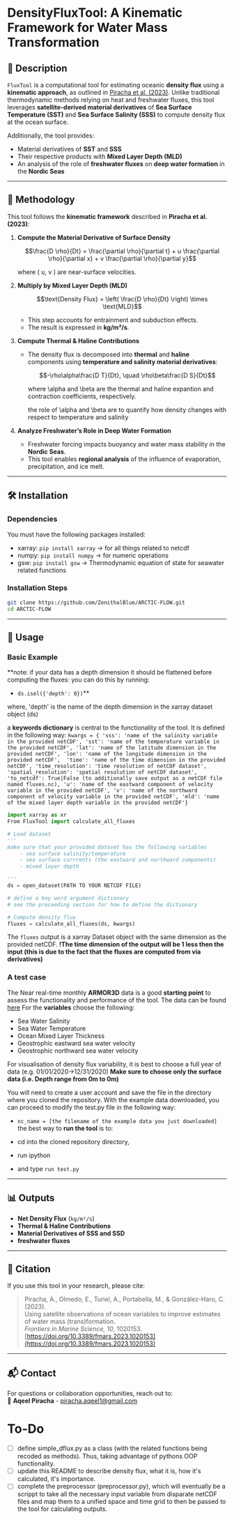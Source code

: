 # **DensityFluxTool: A Kinematic Framework for Water Mass Transformation**

## **📌 Description**  
`FluxTool` is a computational tool for estimating oceanic **density flux** using a **kinematic approach**, as outlined in [Piracha et al. (2023)](https://doi.org/10.3389/fmars.2023.1020153). Unlike traditional thermodynamic methods relying on heat and freshwater fluxes, this tool leverages **satellite-derived material derivatives** of **Sea Surface Temperature (SST)** and **Sea Surface Salinity (SSS)** to compute density flux at the ocean surface.  

Additionally, the tool provides:  
- Material derivatives of **SST** and **SSS**  
- Their respective products with **Mixed Layer Depth (MLD)**  
- An analysis of the role of **freshwater fluxes** on **deep water formation** in the **Nordic Seas**  

---

## **📖 Methodology**
This tool follows the **kinematic framework** described in **Piracha et al. (2023)**:  

1. **Compute the Material Derivative of Surface Density**  
   ```math
   \frac{D \rho}{Dt} = \frac{\partial \rho}{\partial t} + u \frac{\partial \rho}{\partial x} + v \frac{\partial \rho}{\partial y}
   ```  
   where \( u, v \) are near-surface velocities.

2. **Multiply by Mixed Layer Depth (MLD)**  
   ```math
   \text{Density Flux} = \left( \frac{D \rho}{Dt} \right) \times \text{MLD}
   ```  
   - This step accounts for entrainment and subduction effects.  
   - The result is expressed in **kg/m²/s**.  

3. **Compute Thermal & Haline Contributions**  
   - The density flux is decomposed into **thermal** and **haline** components using **temperature and salinity material derivatives**:
     ```math
     -\rho\alpha\frac{D T}{Dt}, \quad \rho\beta\frac{D S}{Dt}
     ```  

     where \alpha and \beta are the thermal and haline expantion and contraction coefficients, 
     respectively.

     the role of \alpha and \beta are to quantify how density changes with respect to temperature and 
     salinity

4. **Analyze Freshwater’s Role in Deep Water Formation**  
   - Freshwater forcing impacts buoyancy and water mass stability in the **Nordic Seas**.  
   - This tool enables **regional analysis** of the influence of evaporation, precipitation, and ice melt.  

---

## **🛠️ Installation**
### **Dependencies**

You must have the following packages installed:

- xarray: `pip install xarray` -> for all things related to netcdf 
- numpy: `pip install numpy` -> for numeric operations
- gsw: `pip install gsw` -> Thermodynamic equation of state for seawater related
  functions

### **Installation Steps**
```sh
git clone https://github.com/ZenithalBlue/ARCTIC-FLOW.git
cd ARCTIC-FLOW
```

---

## **🚀 Usage**
### **Basic Example**
**note: if your data has a depth dimension it should be flattened before computing
the fluxes:
you can do this by running: 

 - `ds.isel({'depth': 0})`**

where, 'depth' is the name of the depth dimension in the xarray dataset object (ds)

a **keywords dictionary** is central to the functionality of the tool. It is defined in the 
following way:
`
kwargs = {
        'sss': 'name of the salinity variable in the provided netCDF',
        'sst': 'name of the temperature variable in the provided netCDF',
        'lat': 'name of the latitude dimension in the provided netCDF',
        'lon': 'name of the longitude dimension in the provided netCDF', 
        'time': 'name of the time dimension in the provided netCDF',
        'time_resolution': 'time resolution of netCDF dataset', 
        'spatial_resolution': 'spatial resolution of netCDF dataset',
        'to_netcdf': True|False (to additionally save output as a netCDF file named fluxes.nc),
        'u': 'name of the eastward component of velocity variable in the provided netCDF',
        'v': 'name of the northward component of velocity variable in the provided netCDF',
        'mld': 'name of the mixed layer depth variable in the provided netCDF'}
`

```python
import xarray as xr
From FluxTool import calculate_all_fluxes

# Load dataset
'''
make sure that your provided dataset has the following variables
    - sea surface salinity/temperature
    - sea surface currrents (the eastward and northward components)
    - mixed layer depth 

'''
ds = open_dataset(PATH TO YOUR NETCDF FILE)

# define a key word argument dictionary
# see the preceeding section for how to define the dictionary

# Compute density flux
fluxes = calculate_all_fluxes(ds, kwargs)
```

The `fluxes` output is a xarray Dataset object with the same dimension as the provided netCDF.
**!The time dimension of the output will be 1 less then the input (this is due to the fact that the 
fluxes are computed from via derivatives)**

### **A test case**

The Near real-time monthly **ARMOR3D** data is a good **starting point**
to assess the functionality and performance of the tool. The data can be found
[here](https://data.marine.copernicus.eu/product/MULTIOBS_GLO_PHY_TSUV_3D_MYNRT_015_012/download?dataset=dataset-armor-3d-nrt-monthly_202012)
For the **variables** choose the following:

- Sea Water Salinity
- Sea Water Temperature
- Ocean Mixed Layer Thickness
- Geostrophic eastward sea water velocity 
- Geostrophic northward sea water velocity 

For visualisation of density flux variability, it is best to choose a full year
of data (e.g. 01/01/2020->12/31/2020) **Make sure to choose only the surface
data (i.e. Depth range from 0m to 0m)** 

You will need to create a user account and save the file in the directory where
you cloned the repository.  With the example data downloaded, you can proceed
to modify the test.py file in the following way:

- `nc_name = [the filename of the example data you just downloaded]`
the best way to **run the tool** is to:

- cd into the cloned repository directory, 
- run ipython 
- and type `run test.py`

---

## **📊 Outputs**
- **Net Density Flux** (`kg/m²/s`)  
- **Thermal & Haline Contributions**  
- **Material Derivatives of SSS and SSD**  
- **freshwater fluxes**

---

## **📜 Citation**
If you use this tool in your research, please cite:  
> Piracha, A., Olmedo, E., Turiel, A., Portabella, M., & González-Haro, C. (2023).  
> Using satellite observations of ocean variables to improve estimates of water mass (trans)formation.  
> *Frontiers in Marine Science, 10*, 1020153. [https://doi.org/10.3389/fmars.2023.1020153](https://doi.org/10.3389/fmars.2023.1020153)  

---

## **📬 Contact**
For questions or collaboration opportunities, reach out to:  
📧 **Aqeel Piracha** - [piracha.aqeel1@gmail.com](mailto:piracha.aqeel1@gmail.com)  

# To-Do

- [ ] define simple_dflux.py as a class (with the related functions being
  recoded as methods). Thus, taking advantage of pythons OOP functionality.
- [ ] update this README to describe density flux, what it is, how it's
  calculated, it's importance.
- [ ] complete the preprocessor (preprocessor.py), which will eventually be a
  scrippt to take all the necessary input variable from disparate netCDF files
  and map them to a unified space and time grid to then be passed to the tool
  for calculating outputs. 
